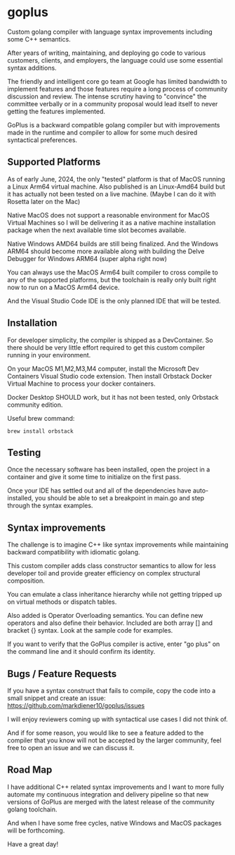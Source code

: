 # goplus

Custom golang compiler with language syntax improvements including some C++ semantics.

After years of writing, maintaining, and deploying go code to various customers, clients, and employers, the language could use some essential syntax additions.

The friendly and intelligent core go team at Google has limited bandwidth to implement features and those features require a long process of community discussion and review.  The intense scrutiny having to "convince" the committee verbally or in a community proposal would lead itself to never getting the features implemented.  

GoPlus is a backward compatible golang compiler but with improvements made in the runtime and compiler to allow for some much desired syntactical preferences.

## Supported Platforms

As of early June, 2024, the only "tested" platform is that of MacOS running a Linux Arm64 virtual machine.  Also published is an Linux-Amd64 build but it has actually not been tested on a live machine.  (Maybe I can do it with Rosetta later on the Mac)

Native MacOS does not support a reasonable environment for MacOS Virtual Machines so I will be delivering it as a native machine installation package when the next available time slot becomes available.

Native Windows AMD64 builds are still being finalized.  And the Windows ARM64 should become more available along with building the Delve Debugger for Windows ARM64 (super alpha right now)

You can always use the MacOS Arm64 built compiler to cross compile to any of the supported platforms, but the toolchain is really only built right now to run on a MacOS Arm64 device.

And the Visual Studio Code IDE is the only planned IDE that will be tested.  

## Installation

For developer simplicity, the compiler is shipped as a DevContainer.  So there should be very little effort required to get this custom compiler running in your environment.

On your MacOS M1,M2,M3,M4 computer, install the Microsoft Dev Containers Visual Studio code extension.  Then install Orbstack Docker Virtual Machine to process your docker containers.

Docker Desktop SHOULD work, but it has not been tested, only Orbstack community edition.

Useful brew command: 

`brew install orbstack`

## Testing

Once the necessary software has been installed, open the project in a container and give it some time to initialize on the first pass.

Once your IDE has settled out and all of the dependencies have auto-installed, you should be able to set a breakpoint in main.go and step through the syntax examples.

## Syntax improvements

The challenge is to imagine C++ like syntax improvements while maintaining backward compatibility with idiomatic golang.

This custom compiler adds class constructor semantics to allow for less developer toil and provide greater efficiency on complex structural composition.

You can emulate a class inheritance hierarchy while not getting tripped up on virtual methods or dispatch tables.  

Also added is Operator Overloading semantics.  You can define new operators and also define their behavior.  Included are both array [] and bracket {} syntax.  Look at the sample code for examples.

If you want to verify that the GoPlus compiler is active, enter "go plus" on the command line and it should confirm its identity.

## Bugs / Feature Requests

If you have a syntax construct that fails to compile, copy the code into a small snippet and create an issue: https://github.com/markdiener10/goplus/issues

I will enjoy reviewers coming up with syntactical use cases I did not think of.

And if for some reason, you would like to see a feature added to the compiler that you know will not be accepted by the larger community, feel free to open an issue and we can discuss it.

## Road Map

I have additional C++ related syntax improvements and I want to more fully automate my continuous integration and delivery pipeline so that new versions of GoPlus are merged with the latest release of the community golang toolchain.

And when I have some free cycles, native Windows and MacOS packages will be forthcoming.

Have a great day!